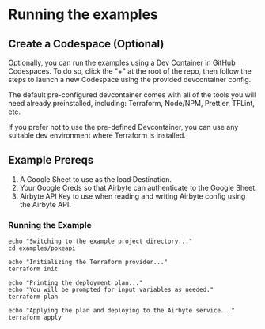 # Running the examples

## Create a Codespace (Optional)

Optionally, you can run the examples using a Dev Container in GitHub Codespaces. To do so, click the "+" at the root of the repo, then follow the steps to launch a new Codespace using the provided devcontainer config.

The default pre-configured devcontainer comes with all of the tools you will need already preinstalled, including: Terraform, Node/NPM, Prettier, TFLint, etc.

If you prefer not to use the pre-defined Devcontainer, you can use any suitable dev environment where Terraform is installed.

## Example Prereqs

1. A Google Sheet to use as the load Destination.
1. Your Google Creds so that Airbyte can authenticate to the Google Sheet.
1. Airbyte API Key to use when reading and writing Airbyte config using the Airbyte API.

### Running the Example

```console
echo "Switching to the example project directory..."
cd examples/pokeapi

echo "Initializing the Terraform provider..."
terraform init

echo "Printing the deployment plan..."
echo "You will be prompted for input variables as needed."
terraform plan

echo "Applying the plan and deploying to the Airbyte service..."
terraform apply
```
